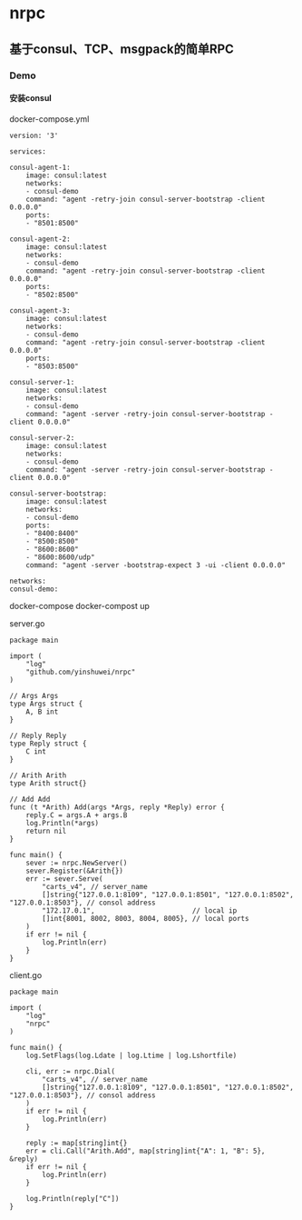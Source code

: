# nrpc

## 基于consul、TCP、msgpack的简单RPC

### Demo

#### 安装consul

docker-compose.yml

    version: '3'

    services:

    consul-agent-1:
        image: consul:latest
        networks:
        - consul-demo
        command: "agent -retry-join consul-server-bootstrap -client 0.0.0.0"
        ports:
        - "8501:8500"

    consul-agent-2: 
        image: consul:latest
        networks:
        - consul-demo
        command: "agent -retry-join consul-server-bootstrap -client 0.0.0.0"
        ports:
        - "8502:8500"

    consul-agent-3: 
        image: consul:latest
        networks:
        - consul-demo
        command: "agent -retry-join consul-server-bootstrap -client 0.0.0.0"
        ports:
        - "8503:8500"

    consul-server-1: 
        image: consul:latest
        networks:
        - consul-demo
        command: "agent -server -retry-join consul-server-bootstrap -client 0.0.0.0"

    consul-server-2:
        image: consul:latest
        networks:
        - consul-demo
        command: "agent -server -retry-join consul-server-bootstrap -client 0.0.0.0"

    consul-server-bootstrap:
        image: consul:latest
        networks:
        - consul-demo
        ports:
        - "8400:8400"
        - "8500:8500"
        - "8600:8600"
        - "8600:8600/udp"
        command: "agent -server -bootstrap-expect 3 -ui -client 0.0.0.0"

    networks:
    consul-demo:

docker-compose
    docker-compost up


server.go

    package main

    import (
        "log"
        "github.com/yinshuwei/nrpc"
    )

    // Args Args
    type Args struct {
        A, B int
    }

    // Reply Reply
    type Reply struct {
        C int
    }

    // Arith Arith
    type Arith struct{}

    // Add Add
    func (t *Arith) Add(args *Args, reply *Reply) error {
        reply.C = args.A + args.B
        log.Println(*args)
        return nil
    }

    func main() {
        sever := nrpc.NewServer()
        sever.Register(&Arith{})
        err := sever.Serve(
            "carts_v4", // server_name
            []string{"127.0.0.1:8109", "127.0.0.1:8501", "127.0.0.1:8502", "127.0.0.1:8503"}, // consol address
            "172.17.0.1",                        // local ip
            []int{8001, 8002, 8003, 8004, 8005}, // local ports
        )
        if err != nil {
            log.Println(err)
        }
    }


client.go

    package main

    import (
        "log"
        "nrpc"
    )

    func main() {
        log.SetFlags(log.Ldate | log.Ltime | log.Lshortfile)

        cli, err := nrpc.Dial(
            "carts_v4", // server_name
            []string{"127.0.0.1:8109", "127.0.0.1:8501", "127.0.0.1:8502", "127.0.0.1:8503"}, // consol address
        )
        if err != nil {
            log.Println(err)
        }

        reply := map[string]int{}
        err = cli.Call("Arith.Add", map[string]int{"A": 1, "B": 5}, &reply)
        if err != nil {
            log.Println(err)
        }

        log.Println(reply["C"])
    }
